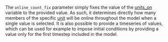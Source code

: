 The `online_count_fix` parameter simply fixes the value of the [units\_on](@ref) variable to the provided value. As such, it determines directly how many members of the specific [unit](@ref) will be online throughout the model when a single value is selected. It is also possible to provide a timeseries of values, which can be used for example to impose initial conditions by providing a value only for the first timestep included in the model.
